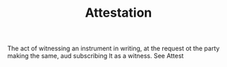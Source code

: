 ---
title: Attestation
permalink: "/definitions/attestation.html"
body: The act of witnessing an instrument in writing, at the request ot the party
  making the same, aud subscribing lt as a witness. See Attest
published_at: '2018-07-07'
layout: post
---